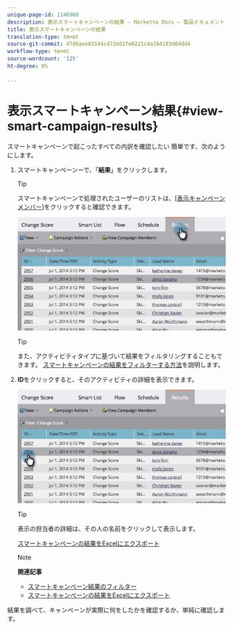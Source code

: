 ```yaml
---
unique-page-id: 1146968
description: 表示スマートキャンペーンの結果 — Marketto Docs — 製品ドキュメント
title: 表示スマートキャンペーンの結果
translation-type: tm+mt
source-git-commit: d7d6aee63144c472e02fe0221c4a164183d04dd4
workflow-type: tm+mt
source-wordcount: '125'
ht-degree: 0%

---
```



# 表示スマートキャンペーン結果{#view-smart-campaign-results}

スマートキャンペーンで起こったすべての内訳を確認したい 簡単です、次のようにします。

1. スマートキャンペーンーで、「**結果**」をクリックします。

   >[!TIP]
   >
   >スマートキャンペーンで処理されたユーザーのリストは、[[表示キャンペーンメンバー](view-smart-campaign-members.md)]をクリックすると確認できます。

   ![](assets/image2014-9-22-11-38-10.jpg)

   >[!TIP]
   >
   >また、アクティビティタイプに基づいて結果をフィルタリングすることもできます。 [スマートキャンペーンの結果をフィルターする方法](filter-smart-campaign-results.md)を説明します。

1. **ID**&#x200B;をクリックすると、そのアクティビティの詳細を表示できます。

   ![](assets/image2014-9-22-11-39-22.jpg)

   >[!TIP]
   >
   >表示の担当者の詳細は、その人の名前をクリックして表示します。

   [スマートキャンペーンの結果をExcelにエクスポート](export-smart-campaign-results-to-excel.md)

   >[!NOTE]
   >
   >**関連記事**
   >
   >    
   >    
   >    * [スマートキャンペーン結果のフィルター](filter-smart-campaign-results.md)
   >    * [スマートキャンペーンの結果をExcelにエクスポート](export-smart-campaign-results-to-excel.md)


結果を調べて、キャンペーンが実際に何をしたかを確認するか、単純に確認します。